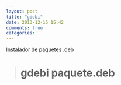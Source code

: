 ```yaml
---
layout: post
title: "gdebi"
date: 2013-12-15 15:42
comments: true
categories: 
---
```

Instalador de paquetes .deb

># gdebi paquete.deb

